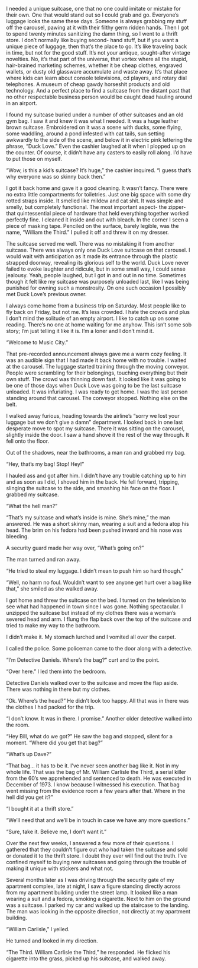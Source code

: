   

I needed a unique suitcase, one that no one could imitate or mistake for their own. One that would stand out so I could grab and go. Everyone’s luggage looks the same these days. Someone is always grabbing my stuff off the carousel, pawing at it with their filthy germ ridden hands. Then I got to spend twenty minutes sanitizing the damn thing, so I went to a thrift store. I don’t normally like buying second- hand stuff, but if you want a unique piece of luggage, then that’s the place to go. It’s like traveling back in time, but not for the good stuff. It’s not your antique, sought-after vintage novelties. No, it’s that part of the universe, that vortex where all the stupid, hair-brained marketing schemes, whether it be cheap clothes, engraved wallets, or dusty old glassware accumulate and waste away. It’s that place where kids can learn about console televisions, cd players, and rotary dial telephones. A museum of cheap gawdy horseshit products and old technology. And a perfect place to find a suitcase from the distant past that no other respectable business person would be caught dead hauling around in an airport.  

I found my suitcase buried under a number of other suitcases and an old gym bag. I saw it and knew it was what I needed. It was a huge leather brown suitcase. Embroidered on it was a scene with ducks, some flying, some waddling, around a pond infested with cat tails, sun setting awkwardly to the side of the scene, and below it in electric pink lettering the phrase, “Duck Love.” Even the cashier laughed at it when I plopped up on the counter. Of course, it didn’t have any casters to easily roll along. I’d have to put those on myself. 

“Wow, is this a kid’s suitcase? It’s huge,” the cashier inquired. “I guess that’s why everyone was so skinny back then.”

I got it back home and gave it a good cleaning. It wasn’t fancy. There were no extra little compartments for toiletries. Just one big space with some dry rotted straps inside. It smelled like mildew and cat shit. It was simple and smelly, but completely functional. The most important aspect- the zipper- that quintessential piece of hardware that held everything together worked perfectly fine. I cleaned it inside and out with bleach. In the corner I seen a piece of masking tape. Penciled on the surface, barely legible, was the name, “William the Third.” I pulled it off and threw it on my dresser. 

The suitcase served me well. There was no mistaking it from another suitcase. There was always only one Duck Love suitcase on that carousel. I would wait with anticipation as it made its entrance through the plastic strapped doorway, revealing its glorious self to the world. Duck Love never failed to evoke laughter and ridicule, but in some small way, I could sense jealousy. Yeah, people laughed, but I got in and out in no time. Sometimes though it felt like my suitcase was purposely unloaded last, like I was being punished for owning such a monstrosity. On one such occasion I possibly met Duck Love’s previous owner. 

I always come home from a business trip on Saturday. Most people like to fly back on Friday, but not me. It’s less crowded. I hate the crowds and plus I don’t mind the solitude of an empty airport. I like to catch up on some reading. There’s no one at home waiting for me anyhow. This isn’t some sob story; I’m just telling it like it is. I’m a loner and I don’t mind it.

“Welcome to Music City.” 

That pre-recorded announcement always gave me a warm cozy feeling. It was an audible sign that I had made it back home with no trouble. I waited at the carousel. The luggage started training through the moving conveyor. People were scrambling for their belongings, touching everything but their own stuff. The crowd was thinning down fast. It looked like it was going to be one of those days when Duck Love was going to be the last suitcase unloaded. It was infuriating. I was ready to get home. I was the last person standing around that carousel. The conveyor stopped. Nothing else on the belt. 

I walked away furious, heading towards the airline’s “sorry we lost your luggage but we don’t give a damn” department. I looked back in one last desperate move to spot my suitcase. There it was sitting on the carousel, slightly inside the door. I saw a hand shove it the rest of the way through. It fell onto the floor. 

Out of the shadows, near the bathrooms, a man ran and grabbed my bag. 

“Hey, that’s my bag! Stop! Hey!”

I hauled ass and got after him. I didn’t have any trouble catching up to him and as soon as I did, I shoved him in the back. He fell forward, tripping, slinging the suitcase to the side, and smashing his face on the floor. I grabbed my suitcase.

“What the hell man?”

“That’s my suitcase and what’s inside is mine. She’s mine,” the man answered. He was a short skinny man, wearing a suit and a fedora atop his head. The brim on his fedora had been pushed inward and his nose was bleeding. 

A security guard made her way over, “What’s going on?”

The man turned and ran away. 

“He tried to steal my luggage. I didn’t mean to push him so hard though.”

“Well, no harm no foul. Wouldn’t want to see anyone get hurt over a bag like that,” she smiled as she walked away. 

I got home and threw the suitcase on the bed. I turned on the television to see what had happened in town since I was gone. Nothing spectacular. I unzipped the suitcase but instead of my clothes there was a woman’s severed head and arm. I flung the flap back over the top of the suitcase and tried to make my way to the bathroom. 

I didn’t make it. My stomach lurched and I vomited all over the carpet. 

I called the police. Some policeman came to the door along with a detective. 

“I’m Detective Daniels. Where’s the bag?” curt and to the point. 

“Over here.” I led them into the bedroom. 

Detective Daniels walked over to the suitcase and move the flap aside. There was nothing in there but my clothes. 

“Ok. Where’s the head?” He didn’t look too happy. All that was in there was the clothes I had packed for the trip. 

“I don’t know. It was in there. I promise.” Another older detective walked into the room. 

“Hey Bill, what do we got?” He saw the bag and stopped, silent for a moment. “Where did you get that bag?”

“What’s up Dave?”

“That bag… it has to be it. I’ve never seen another bag like it. Not in my whole life. That was the bag of Mr. William Carlisle the Third, a serial killer from the 60’s we apprehended and sentenced to death. He was executed in December of 1973. I know because I witnessed his execution. That bag went missing from the evidence room a few years after that. Where in the hell did you get it?”

“I bought it at a thrift store.”

“We’ll need that and we’ll be in touch in case we have any more questions.”

“Sure, take it. Believe me, I don’t want it.”

Over the next few weeks, I answered a few more of their questions. I gathered that they couldn’t figure out who had taken the suitcase and sold or donated it to the thrift store. I doubt they ever will find out the truth. I’ve confined myself to buying new suitcases and going through the trouble of making it unique with stickers and what not. 

Several months later as I was driving through the security gate of my apartment complex, late at night, I saw a figure standing directly across from my apartment building under the street lamp. It looked like a man wearing a suit and a fedora, smoking a cigarette. Next to him on the ground was a suitcase. I parked my car and walked up the staircase to the landing. The man was looking in the opposite direction, not directly at my apartment building. 

“William Carlisle,” I yelled. 

He turned and looked in my direction. 

“The Third. William Carlisle the Third,” he responded. He flicked his cigarette into the grass, picked up his suitcase, and walked away.